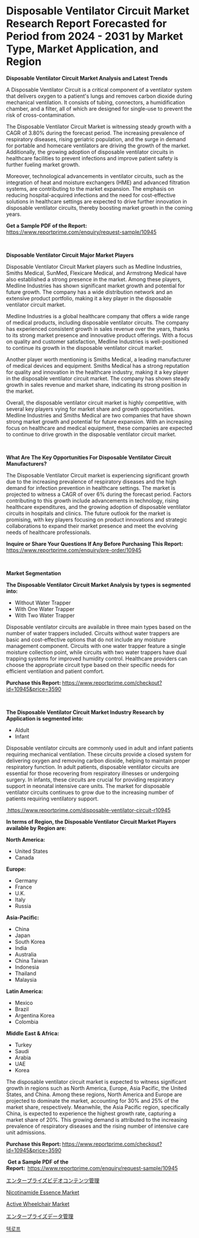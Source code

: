 <p><h1>Disposable Ventilator Circuit Market Research Report Forecasted for Period from 2024 -  2031 by Market Type, Market Application, and Region</h1></p><p><strong>Disposable Ventilator Circuit Market Analysis and Latest Trends</strong></p>
<p><p>A Disposable Ventilator Circuit is a critical component of a ventilator system that delivers oxygen to a patient's lungs and removes carbon dioxide during mechanical ventilation. It consists of tubing, connectors, a humidification chamber, and a filter, all of which are designed for single-use to prevent the risk of cross-contamination.</p><p>The Disposable Ventilator Circuit Market is witnessing steady growth with a CAGR of 3.80% during the forecast period. The increasing prevalence of respiratory diseases, rising geriatric population, and the surge in demand for portable and homecare ventilators are driving the growth of the market. Additionally, the growing adoption of disposable ventilator circuits in healthcare facilities to prevent infections and improve patient safety is further fueling market growth.</p><p>Moreover, technological advancements in ventilator circuits, such as the integration of heat and moisture exchangers (HME) and advanced filtration systems, are contributing to the market expansion. The emphasis on reducing hospital-acquired infections and the need for cost-effective solutions in healthcare settings are expected to drive further innovation in disposable ventilator circuits, thereby boosting market growth in the coming years.</p></p>
<p><strong>Get a Sample PDF of the Report:&nbsp;</strong> <a href="https://www.reportprime.com/enquiry/request-sample/10945">https://www.reportprime.com/enquiry/request-sample/10945</a></p>
<p>&nbsp;</p>
<p><strong>Disposable Ventilator Circuit Major Market Players</strong></p>
<p><p>Disposable Ventilator Circuit Market players such as Medline Industries, Smiths Medical, SunMed, Flexicare Medical, and Armstrong Medical have also established a strong presence in the market. Among these players, Medline Industries has shown significant market growth and potential for future growth. The company has a wide distribution network and an extensive product portfolio, making it a key player in the disposable ventilator circuit market.</p><p>Medline Industries is a global healthcare company that offers a wide range of medical products, including disposable ventilator circuits. The company has experienced consistent growth in sales revenue over the years, thanks to its strong market presence and innovative product offerings. With a focus on quality and customer satisfaction, Medline Industries is well-positioned to continue its growth in the disposable ventilator circuit market.</p><p>Another player worth mentioning is Smiths Medical, a leading manufacturer of medical devices and equipment. Smiths Medical has a strong reputation for quality and innovation in the healthcare industry, making it a key player in the disposable ventilator circuit market. The company has shown steady growth in sales revenue and market share, indicating its strong position in the market.</p><p>Overall, the disposable ventilator circuit market is highly competitive, with several key players vying for market share and growth opportunities. Medline Industries and Smiths Medical are two companies that have shown strong market growth and potential for future expansion. With an increasing focus on healthcare and medical equipment, these companies are expected to continue to drive growth in the disposable ventilator circuit market.</p></p>
<p>&nbsp;</p>
<p><strong>What Are The Key Opportunities For Disposable Ventilator Circuit Manufacturers?</strong></p>
<p><p>The Disposable Ventilator Circuit market is experiencing significant growth due to the increasing prevalence of respiratory diseases and the high demand for infection prevention in healthcare settings. The market is projected to witness a CAGR of over 6% during the forecast period. Factors contributing to this growth include advancements in technology, rising healthcare expenditures, and the growing adoption of disposable ventilator circuits in hospitals and clinics. The future outlook for the market is promising, with key players focusing on product innovations and strategic collaborations to expand their market presence and meet the evolving needs of healthcare professionals.</p></p>
<p><strong>Inquire or Share Your Questions If Any Before Purchasing This Report:</strong> <a href="https://www.reportprime.com/enquiry/pre-order/10945">https://www.reportprime.com/enquiry/pre-order/10945</a></p>
<p>&nbsp;</p>
<p><strong>Market Segmentation</strong></p>
<p><strong>The Disposable Ventilator Circuit Market Analysis by types is segmented into:</strong></p>
<p><ul><li>Without Water Trapper</li><li>With One Water Trapper</li><li>With Two Water Trapper</li></ul></p>
<p><p>Disposable ventilator circuits are available in three main types based on the number of water trappers included. Circuits without water trappers are basic and cost-effective options that do not include any moisture management component. Circuits with one water trapper feature a single moisture collection point, while circuits with two water trappers have dual trapping systems for improved humidity control. Healthcare providers can choose the appropriate circuit type based on their specific needs for efficient ventilation and patient comfort.</p></p>
<p><strong>Purchase this Report:&nbsp;</strong><a href="https://www.reportprime.com/checkout?id=10945&price=3590">https://www.reportprime.com/checkout?id=10945&price=3590</a></p>
<p>&nbsp;</p>
<p><strong>The Disposable Ventilator Circuit Market Industry Research by Application is segmented into:</strong></p>
<p><ul><li>Aldult</li><li>Infant</li></ul></p>
<p><p>Disposable ventilator circuits are commonly used in adult and infant patients requiring mechanical ventilation. These circuits provide a closed system for delivering oxygen and removing carbon dioxide, helping to maintain proper respiratory function. In adult patients, disposable ventilator circuits are essential for those recovering from respiratory illnesses or undergoing surgery. In infants, these circuits are crucial for providing respiratory support in neonatal intensive care units. The market for disposable ventilator circuits continues to grow due to the increasing number of patients requiring ventilatory support.</p></p>
<p><a href="https://www.reportprime.com/disposable-ventilator-circuit-r10945">&nbsp;https://www.reportprime.com/disposable-ventilator-circuit-r10945</a></p>
<p><strong>In terms of Region, the Disposable Ventilator Circuit Market Players available by Region are:</strong></p>
<p>
    <p> <strong> North America: </strong>
        <ul>
            <li>United States</li>
            <li>Canada</li>
        </ul>
        </p> 
    <p> <strong> Europe: </strong>
        <ul>
            <li>Germany</li>
            <li>France</li>
            <li>U.K.</li>
            <li>Italy</li>
            <li>Russia</li>
        </ul>
        </p> 
    <p> <strong> Asia-Pacific: </strong>
        <ul>
            <li>China</li>
            <li>Japan</li>
            <li>South Korea</li>
            <li>India</li>
            <li>Australia</li>
            <li>China Taiwan</li>
            <li>Indonesia</li>
            <li>Thailand</li>
            <li>Malaysia</li>
        </ul>
        </p> 
    <p> <strong> Latin America: </strong>
        <ul>
            <li>Mexico</li>
            <li>Brazil</li>
            <li>Argentina Korea</li>
            <li>Colombia</li>
        </ul>
        </p> 
    <p> <strong> Middle East & Africa: </strong>
        <ul>
            <li>Turkey</li>
            <li>Saudi</li>
            <li>Arabia</li>
            <li>UAE</li>
            <li>Korea</li>
        </ul>
    </p>
    </p>
<p><p>The disposable ventilator circuit market is expected to witness significant growth in regions such as North America, Europe, Asia Pacific, the United States, and China. Among these regions, North America and Europe are projected to dominate the market, accounting for 30% and 25% of the market share, respectively. Meanwhile, the Asia Pacific region, specifically China, is expected to experience the highest growth rate, capturing a market share of 20%. This growing demand is attributed to the increasing prevalence of respiratory diseases and the rising number of intensive care unit admissions.</p></p>
<p><strong>Purchase this Report: </strong><a href="https://www.reportprime.com/checkout?id=10945&price=3590">https://www.reportprime.com/checkout?id=10945&price=3590</a></p>
<p>&nbsp;<strong>Get a Sample PDF of the Report:&nbsp;&nbsp;</strong><a href="https://www.reportprime.com/enquiry/request-sample/10945">https://www.reportprime.com/enquiry/request-sample/10945</a></p>
<p><strong></strong></p>
<p><p><a href="https://github.com/nemesis2824/Market-Research-Report-List-1/blob/main/501547679971.md">エンタープライズビデオコンテンツ管理</a></p><p><a href="https://issuu.com/reportprime-2/docs/nicotinamide-essence-market-size-2030.pptx">Nicotinamide Essence Market</a></p><p><a href="https://github.com/nicholepatriciadoylenwnrjr0/Market-Research-Report-List-2/blob/main/active-wheelchair-market.md">Active Wheelchair Market</a></p><p><a href="https://github.com/CieloStamm/Market-Research-Report-List-1/blob/main/863545379972.md">エンタープライズデータ管理</a></p><p><a href="https://github.com/shade463/Market-Research-Report-List-1/blob/main/980636674730.md">텍로프</a></p></p>